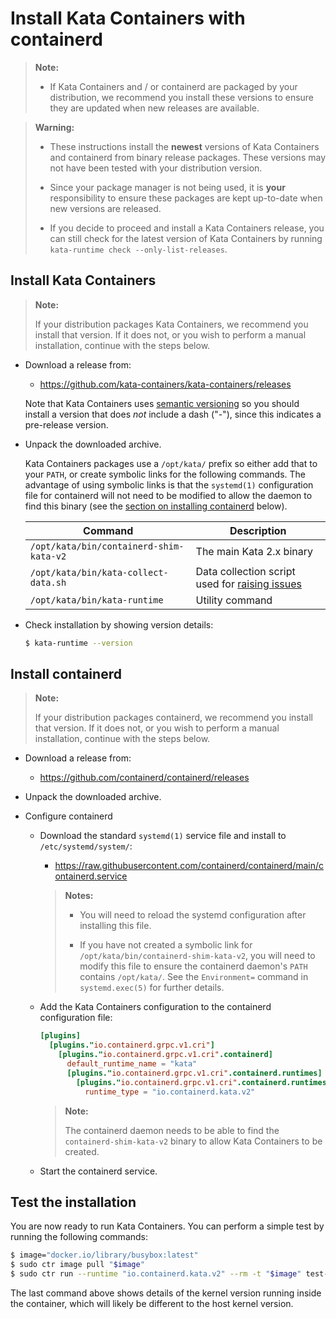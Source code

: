 # Install Kata Containers with containerd

> **Note:**
>
> - If Kata Containers and / or containerd are packaged by your distribution,
>   we recommend you install these versions to ensure they are updated when
>   new releases are available.

> **Warning:**
>
> - These instructions install the **newest** versions of Kata Containers and
>   containerd from binary release packages. These versions may not have been
>   tested with your distribution version.
>
> - Since your package manager is not being used, it is **your**
>   responsibility to ensure these packages are kept up-to-date when new
>   versions are released.
>
> - If you decide to proceed and install a Kata Containers release, you can
>   still check for the latest version of Kata Containers by running
>   `kata-runtime check --only-list-releases`.

## Install Kata Containers

> **Note:**
>
> If your distribution packages Kata Containers, we recommend you install that
> version. If it does not, or you wish to perform a manual installation,
> continue with the steps below.

- Download a release from:

  - https://github.com/kata-containers/kata-containers/releases

  Note that Kata Containers uses [semantic versioning](https://semver.org) so
  you should install a version that does *not* include a dash ("-"), since this
  indicates a pre-release version.

- Unpack the downloaded archive.

   Kata Containers packages use a `/opt/kata/` prefix so either add that to
   your `PATH`, or create symbolic links for the following commands. The
   advantage of using symbolic links is that the `systemd(1)` configuration file
   for containerd will not need to be modified to allow the daemon to find this
   binary (see the [section on installing containerd](#install-containerd) below).

   | Command | Description |
   |-|-|
   | `/opt/kata/bin/containerd-shim-kata-v2` | The main Kata 2.x binary |
   | `/opt/kata/bin/kata-collect-data.sh`    | Data collection script used for [raising issues](https://github.com/kata-containers/kata-containers/issues) |
   | `/opt/kata/bin/kata-runtime`            | Utility command |

- Check installation by showing version details:

   ```bash
   $ kata-runtime --version
   ```

## Install containerd

> **Note:**
>
> If your distribution packages containerd, we recommend you install that
> version. If it does not, or you wish to perform a manual installation,
> continue with the steps below.

- Download a release from:

  - https://github.com/containerd/containerd/releases

- Unpack the downloaded archive.

- Configure containerd

  - Download the standard `systemd(1)` service file and install to
    `/etc/systemd/system/`:

    - https://raw.githubusercontent.com/containerd/containerd/main/containerd.service

    > **Notes:**
    >
    > - You will need to reload the systemd configuration after installing this
    >   file.
    >
    > - If you have not created a symbolic link for
    >   `/opt/kata/bin/containerd-shim-kata-v2`, you will need to modify this
    >   file to ensure the containerd daemon's `PATH` contains `/opt/kata/`.
    >   See the `Environment=` command in `systemd.exec(5)` for further
    >   details.

  - Add the Kata Containers configuration to the containerd configuration file:

    ```toml
    [plugins]
      [plugins."io.containerd.grpc.v1.cri"]
        [plugins."io.containerd.grpc.v1.cri".containerd]
          default_runtime_name = "kata"
          [plugins."io.containerd.grpc.v1.cri".containerd.runtimes]
            [plugins."io.containerd.grpc.v1.cri".containerd.runtimes.kata]
              runtime_type = "io.containerd.kata.v2"
    ```

    > **Note:**
    >    
    > The containerd daemon needs to be able to find the
    > `containerd-shim-kata-v2` binary to allow Kata Containers to be created.

  - Start the containerd service.

## Test the installation

You are now ready to run Kata Containers. You can perform a simple test by
running the following commands:

```bash
$ image="docker.io/library/busybox:latest"
$ sudo ctr image pull "$image"
$ sudo ctr run --runtime "io.containerd.kata.v2" --rm -t "$image" test-kata uname -r
```

The last command above shows details of the kernel version running inside the
container, which will likely be different to the host kernel version.
